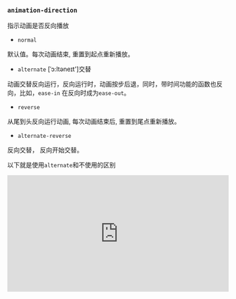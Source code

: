 ### `animation-direction`

指示动画是否反向播放

- `normal`

默认值。每次动画结束, 重置到起点重新播放。

- `alternate` [ˈɔ:ltəneɪt']交替

动画交替反向运行，反向运行时，动画按步后退，同时，带时间功能的函数也反向，比如，`ease-in` 在反向时成为`ease-out`。

- `reverse`

从尾到头反向运行动画, 每次动画结束后, 重置到尾点重新播放。

- `alternate-reverse`

反向交替， 反向开始交替。

以下就是使用`alternate`和不使用的区别

<iframe height="265" style="width: 100%;" scrolling="no" title="ExxgEZg" src="https://codepen.io/13916253446/embed/ExxgEZg?height=265&theme-id=0&default-tab=css,result" frameborder="no" allowtransparency="true" allowfullscreen="true">
  See the Pen <a href='https://codepen.io/13916253446/pen/ExxgEZg'>ExxgEZg</a> by 崔海峰
  (<a href='https://codepen.io/13916253446'>@13916253446</a>) on <a href='https://codepen.io'>CodePen</a>.
</iframe>
